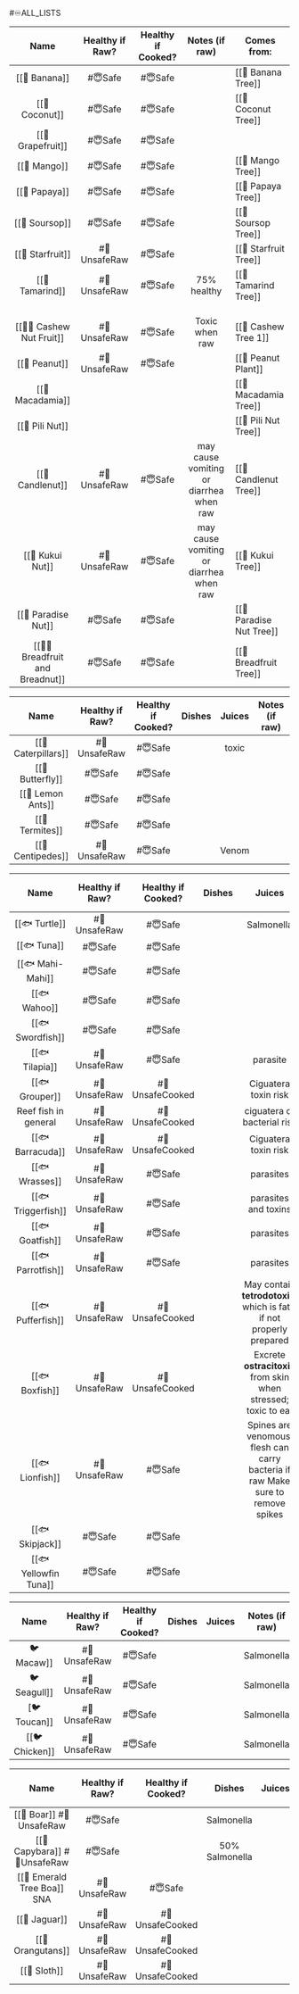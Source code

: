 
#♾️ALL_LISTS

|               Name               | Healthy if Raw? | Healthy if Cooked? |             Notes (if raw)              | Comes from:           |
| :------------------------------: | :-------------: | :----------------: | :-------------------------------------: | --------------------- |
|          [[🍉 Banana]]           |     #😇Safe     |      #😇Safe       |                                         | [[🌴 Banana Tree]]    |
|          [[🍉 Coconut]]          |     #😇Safe     |      #😇Safe       |                                         | [[🌴 Coconut Tree]]   |
|        [[🍉 Grapefruit]]         |     #😇Safe     |      #😇Safe       |                                         |                       |
|           [[🍉 Mango]]           |     #😇Safe     |      #😇Safe       |                                         | [[🌴 Mango Tree]]     |
|          [[🍉 Papaya]]           |     #😇Safe     |      #😇Safe       |                                         | [[🌴 Papaya Tree]]    |
|          [[🍉 Soursop]]          |     #😇Safe     |      #😇Safe       |                                         | [[🌴 Soursop Tree]]   |
|         [[🍉 Starfruit]]         |  #🤢UnsafeRaw   |      #😇Safe       |                                         | [[🌴 Starfruit Tree]] |
|         [[🍉 Tamarind]]          |  #🤢UnsafeRaw   |      #😇Safe       |               75% healthy               | [[🌴 Tamarind Tree]]  |
|                                  |                 |                    |                                         |                       |
|                                  |                 |                    |                                         |                       |
|                                  |                 |                    |                                         |                       |
|    [[🥜🍉 Cashew Nut Fruit]]     |  #🤢UnsafeRaw   |      #😇Safe       |             Toxic when raw              | [[🌴 Cashew Tree 1]]       |
|          [[🥜 Peanut]]           |  #🤢UnsafeRaw   |      #😇Safe       |                                         | [[🌿 Peanut Plant]]   |
|         [[🥜 Macadamia]]         |                 |                    |                                         | [[🌴 Macadamia Tree]]    |
|         [[🥜 Pili Nut]]          |                 |                    |                                         | [[🌴 Pili Nut Tree]]     |
|         [[🥜 Candlenut]]         |  #🤢UnsafeRaw   |      #😇Safe       | may cause vomiting or diarrhea when raw | [[🌴 Candlenut Tree]]    |
|         [[🥜 Kukui Nut]]         |  #🤢UnsafeRaw   |      #😇Safe       | may cause vomiting or diarrhea when raw | [[🌴 Kukui Tree]]        |
|       [[🥜 Paradise Nut]]        |     #😇Safe     |      #😇Safe       |                                         | [[🌴 Paradise Nut Tree]] |
| [[🍉🥜 Breadfruit and Breadnut]] |     #😇Safe     |      #😇Safe       |                                         | [[🌴 Breadfruit Tree]]   |



|        Name         | Healthy if Raw? | Healthy if Cooked? | Dishes | Juices | Notes (if raw) | Notes (if cooked) |
| :-----------------: | :-------------: | :----------------: | :----: | :----: | :------------: | ----------------- |
| [[🦋 Caterpillars]] |  #🤢UnsafeRaw   |      #😇Safe       |        | toxic  |                |                   |
|  [[🦋 Butterfly]]   |     #😇Safe     |      #😇Safe       |        |        |                |                   |
|  [[🦋 Lemon Ants]]  |     #😇Safe     |      #😇Safe       |        |        |                |                   |
|   [[🦋 Termites]]   |     #😇Safe     |      #😇Safe       |        |        |                |                   |
|  [[🦋 Centipedes]]  |  #🤢UnsafeRaw   |      #😇Safe       |        | Venom  |                |                   |


|         Name          | Healthy if Raw? | Healthy if Cooked? | Dishes |                                            Juices                                             | Notes (if raw) | Notes (if cooked) |
| :-------------------: | :-------------: | :----------------: | :----: | :-------------------------------------------------------------------------------------------: | :------------: | ----------------- |
|     [[🐟 Turtle]]     |  #🤢UnsafeRaw   |      #😇Safe       |        |                                          Salmonella                                           |                |                   |
|      [[🐟 Tuna]]      |     #😇Safe     |      #😇Safe       |        |                                                                                               |                |                   |
|   [[🐟 Mahi-Mahi]]    |     #😇Safe     |      #😇Safe       |        |                                                                                               |                |                   |
|     [[🐟 Wahoo]]      |     #😇Safe     |      #😇Safe       |        |                                                                                               |                |                   |
|   [[🐟 Swordfish]]    |     #😇Safe     |      #😇Safe       |        |                                                                                               |                |                   |
|    [[🐟 Tilapia]]     |  #🤢UnsafeRaw   |      #😇Safe       |        |                                           parasite                                            |                |                   |
|    [[🐟 Grouper]]     |  #🤢UnsafeRaw   |  #🤢UnsafeCooked   |        |                                     Ciguatera toxin risk                                      |                |                   |
| Reef fish in general  |  #🤢UnsafeRaw   |  #🤢UnsafeCooked   |        |                                  ciguatera or bacterial risk                                  |                |                   |
|   [[🐟 Barracuda]]    |  #🤢UnsafeRaw   |  #🤢UnsafeCooked   |        |                                     Ciguatera toxin risk                                      |                |                   |
|    [[🐟 Wrasses]]     |  #🤢UnsafeRaw   |      #😇Safe       |        |                                           parasites                                           |                |                   |
|  [[🐟 Triggerfish]]   |  #🤢UnsafeRaw   |      #😇Safe       |        |                                     parasites and toxins                                      |                |                   |
|    [[🐟 Goatfish]]    |  #🤢UnsafeRaw   |      #😇Safe       |        |                                           parasites                                           |                |                   |
|   [[🐟 Parrotfish]]   |  #🤢UnsafeRaw   |      #😇Safe       |        |                                           parasites                                           |                |                   |
|   [[🐟 Pufferfish]]   |  #🤢UnsafeRaw   |  #🤢UnsafeCooked   |        |             May contain **tetrodotoxin**, which is fatal if not properly prepared             |                |                   |
|    [[🐟 Boxfish]]     |  #🤢UnsafeRaw   |  #🤢UnsafeCooked   |        |                Excrete **ostracitoxin** from skin when stressed; toxic to eat                 |                |                   |
|    [[🐟 Lionfish]]    |  #🤢UnsafeRaw   |      #😇Safe       |        | Spines are venomous; flesh can carry bacteria if raw               Make sure to remove spikes |                |                   |
|    [[🐟 Skipjack]]    |     #😇Safe     |      #😇Safe       |        |                                                                                               |                |                   |
| [[🐟 Yellowfin Tuna]] |     #😇Safe     |      #😇Safe       |        |                                                                                               |                |                   |

|      Name      | Healthy if Raw? | Healthy if Cooked? | Dishes | Juices | Notes (if raw) | Notes (if cooked) |
| :------------: | :-------------: | :----------------: | :----: | :----: | :------------: | ----------------- |
|   🐦 Macaw]]   |  #🤢UnsafeRaw   |      #😇Safe       |        |        |   Salmonella   |                   |
|  🐦 Seagull]]  |  #🤢UnsafeRaw   |      #😇Safe       |        |        |   Salmonella   |                   |
|  [🐦 Toucan]]  |  #🤢UnsafeRaw   |      #😇Safe       |        |        |   Salmonella   |                   |
| [[🐦 Chicken]] |  #🤢UnsafeRaw   |      #😇Safe       |        |        |   Salmonella   |                   |

|                   Name                   | Healthy if Raw? | Healthy if Cooked? |     Dishes     | Juices | Notes (if raw) | Notes (if cooked) |
| :--------------------------------------: | :-------------: | :----------------: | :------------: | :----: | :------------: | ----------------- |
|  [[🐗 Boar]]               #🤢UnsafeRaw  |     #😇Safe     |                    |   Salmonella   |        |                |                   |
| [[🐗 Capybara]]             #🤢UnsafeRaw |     #😇Safe     |                    | 50% Salmonella |        |                |                   |
|       [[🐗 Emerald Tree Boa]] SNA        |  #🤢UnsafeRaw   |      #😇Safe       |                |        |   parasites    |                   |
|              [[🐗 Jaguar]]               |  #🤢UnsafeRaw   |  #🤢UnsafeCooked   |                |        |     Rabies     |                   |
|            [[🐗 Orangutans]]             |  #🤢UnsafeRaw   |  #🤢UnsafeCooked   |                |        |    viruses     |                   |
|               [[🐗 Sloth]]               |  #🤢UnsafeRaw   |  #🤢UnsafeCooked   |                |        |   parasites    |                   |
